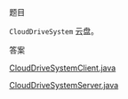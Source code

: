题目

`CloudDriveSystem` 云盘。

答案

[CloudDriveSystemClient.java](./src/day13/cds/client/CloudDriveSystemClient.java)

[CloudDriveSystemServer.java](./src/day13/cds/server/CloudDriveSystemServer.java)